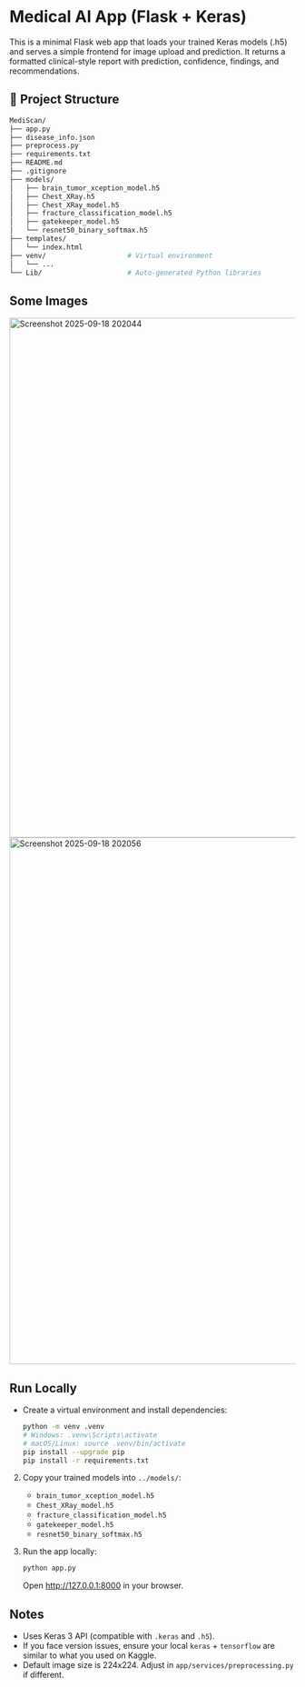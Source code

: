 # Medical AI App (Flask + Keras)

This is a minimal Flask web app that loads your trained Keras models (.h5) and serves
a simple frontend for image upload and prediction. It returns a formatted clinical-style report
with prediction, confidence, findings, and recommendations.

## 📂 Project Structure

```bash
MediScan/
├── app.py                  
├── disease_info.json        
├── preprocess.py           
├── requirements.txt        
├── README.md             
├── .gitignore         
├── models/                 
│   ├── brain_tumor_xception_model.h5
│   ├── Chest_XRay.h5
│   ├── Chest_XRay_model.h5
│   ├── fracture_classification_model.h5
│   ├── gatekeeper_model.h5
│   └── resnet50_binary_softmax.h5
├── templates/          
│   └── index.html
├── venv/                    # Virtual environment
│   └── ...
└── Lib/                     # Auto-generated Python libraries
```

## Some Images

<img width="1819" height="915" alt="Screenshot 2025-09-18 202044" src="https://github.com/user-attachments/assets/f5d2c770-d5cd-4d1b-9aa1-7e428f5c7288" />

<img width="1820" height="927" alt="Screenshot 2025-09-18 202056" src="https://github.com/user-attachments/assets/5100c1c1-f3ee-4ab1-9c84-9a91fe7c7658" />


## Run Locally
- Create a virtual environment and install dependencies:
   ```bash
   python -m venv .venv
   # Windows: .venv\Scripts\activate
   # macOS/Linux: source .venv/bin/activate
   pip install --upgrade pip
   pip install -r requirements.txt
   ```

2) Copy your trained models into `../models/`:
   - `brain_tumor_xception_model.h5`
   - `Chest_XRay_model.h5`
   - `fracture_classification_model.h5`
   - `gatekeeper_model.h5`
   - `resnet50_binary_softmax.h5`
   
3) Run the app locally:
   ```bash
   python app.py
   ```
   Open http://127.0.0.1:8000 in your browser.

## Notes
- Uses Keras 3 API (compatible with `.keras` and `.h5`).
- If you face version issues, ensure your local `keras` + `tensorflow` are similar to what you used on Kaggle.
- Default image size is 224x224. Adjust in `app/services/preprocessing.py` if different.
